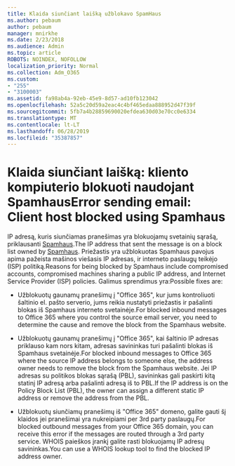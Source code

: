 ```yaml
---
title: Klaida siunčiant laišką užblokavo SpamHaus
ms.author: pebaum
author: pebaum
manager: mnirkhe
ms.date: 2/23/2018
ms.audience: Admin
ms.topic: article
ROBOTS: NOINDEX, NOFOLLOW
localization_priority: Normal
ms.collection: Adm_O365
ms.custom:
- "255"
- "3100003"
ms.assetid: fa98ab4a-92eb-45e9-8d57-ad10fb123042
ms.openlocfilehash: 52a5c20d59a2eac4c4bf465edaa888952d47f39f
ms.sourcegitcommit: 5fb7a4b28859690020efdea630d03e70cc0e6334
ms.translationtype: MT
ms.contentlocale: lt-LT
ms.lasthandoff: 06/28/2019
ms.locfileid: "35387857"
---
```

# <a name="error-sending-email-client-host-blocked-using-spamhaus"></a><span data-ttu-id="9be11-102">Klaida siunčiant laišką: kliento kompiuterio blokuoti naudojant Spamhaus</span><span class="sxs-lookup"><span data-stu-id="9be11-102">Error sending email: Client host blocked using Spamhaus</span></span>

<span data-ttu-id="9be11-103">IP adresą, kuris siunčiamas pranešimas yra blokuojamų svetainių sąrašą, priklausanti [Spamhaus](https://go.microsoft.com/fwlink/p/?linkid=123245).</span><span class="sxs-lookup"><span data-stu-id="9be11-103">The IP address that sent the message is on a block list owned by [Spamhaus](https://go.microsoft.com/fwlink/p/?linkid=123245).</span></span> <span data-ttu-id="9be11-104">Priežastis yra užblokuotas Spamhaus pavojus apima pažeista mašinos viešasis IP adresas, ir interneto paslaugų teikėjo (ISP) politiką.</span><span class="sxs-lookup"><span data-stu-id="9be11-104">Reasons for being blocked by Spamhaus include compromised accounts, compromised machines sharing a public IP address, and Internet Service Provider (ISP) policies.</span></span> <span data-ttu-id="9be11-105">Galimus sprendimus yra:</span><span class="sxs-lookup"><span data-stu-id="9be11-105">Possible fixes are:</span></span>
  
- <span data-ttu-id="9be11-106">Užblokuotų gaunamų pranešimų į "Office 365", kur jums kontroliuoti šaltinio el. pašto serverio, jums reikia nustatyti priežastis ir pašalinti blokas iš Spamhaus interneto svetainėje.</span><span class="sxs-lookup"><span data-stu-id="9be11-106">For blocked inbound messages to Office 365 where you control the source email server, you need to determine the cause and remove the block from the Spamhaus website.</span></span>

- <span data-ttu-id="9be11-107">Užblokuotų gaunamų pranešimų į "Office 365", kai šaltinio IP adresas priklauso kam nors kitam, adresas savininkas turi pašalinti blokas iš Spamhaus svetainėje.</span><span class="sxs-lookup"><span data-stu-id="9be11-107">For blocked inbound messages to Office 365 where the source IP address belongs to someone else, the address owner needs to remove the block from the Spamhaus website.</span></span> <span data-ttu-id="9be11-108">Jei IP adresas su politikos blokas sąrašą (PBL), savininkas gali paskirti kitą statinį IP adresą arba pašalinti adresą iš to PBL.</span><span class="sxs-lookup"><span data-stu-id="9be11-108">If the IP address is on the Policy Block List (PBL), the owner can assign a different static IP address or remove the address from the PBL.</span></span>

- <span data-ttu-id="9be11-109">Užblokuotų siunčiamų pranešimų iš "Office 365" domeno, galite gauti šį klaidos jei pranešimai yra nukreipiami per 3rd party paslaugų.</span><span class="sxs-lookup"><span data-stu-id="9be11-109">For blocked outbound messages from your Office 365 domain, you can receive this error if the messages are routed through a 3rd party service.</span></span> <span data-ttu-id="9be11-110">WHOIS paieškos įrankį galite rasti blokuojamų IP adresų savininkas.</span><span class="sxs-lookup"><span data-stu-id="9be11-110">You can use a WHOIS lookup tool to find the blocked IP address owner.</span></span>
